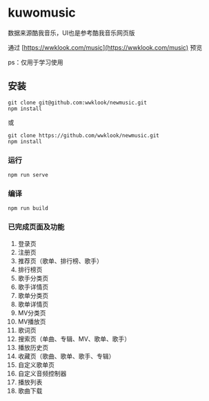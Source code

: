 # kuwomusic
数据来源酷我音乐，UI也是参考酷我音乐网页版

通过 [https://wwklook.com/music](https://wwklook.com/music) 预览

ps：仅用于学习使用

## 安装
```
git clone git@github.com:wwklook/newmusic.git
npm install
```
或
```
git clone https://github.com/wwklook/newmusic.git
npm install
```

### 运行
```
npm run serve
```

### 编译
```
npm run build
```

### 已完成页面及功能
1. 登录页
2. 注册页
3. 推荐页（歌单、排行榜、歌手）
4. 排行榜页
5. 歌手分类页
6. 歌手详情页
7. 歌单分类页
8. 歌单详情页
9. MV分类页
10. MV播放页
11. 歌词页
12. 搜索页（单曲、专辑、MV、歌单、歌手）
13. 播放历史页
14. 收藏页（歌曲、歌单、歌手、专辑）
15. 自定义歌单页
16. 自定义音频控制器
17. 播放列表
18. 歌曲下载
